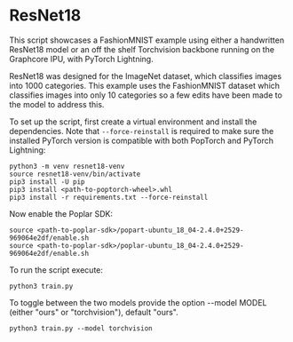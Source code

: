 
# ResNet18

This script showcases a FashionMNIST example using either a handwritten ResNet18 model or an off the shelf Torchvision backbone running on the Graphcore IPU, with PyTorch Lightning.

ResNet18 was designed for the ImageNet dataset, which classifies images into 1000 categories. This example uses the FashionMNIST dataset which classifies images into only 10 categories so a few edits have been made to the model to address this.

To set up the script, first create a virtual environment and install the dependencies.
Note that `--force-reinstall` is required to make sure the installed PyTorch version is compatible with both PopTorch and PyTorch Lightning:

```console
python3 -m venv resnet18-venv
source resnet18-venv/bin/activate
pip3 install -U pip
pip3 install <path-to-poptorch-wheel>.whl
pip3 install -r requirements.txt --force-reinstall
```

Now enable the Poplar SDK:

```console
source <path-to-poplar-sdk>/popart-ubuntu_18_04-2.4.0+2529-969064e2df/enable.sh
source <path-to-poplar-sdk>/poplar-ubuntu_18_04-2.4.0+2529-969064e2df/enable.sh
```

To run the script execute:

```console
python3 train.py
```

To toggle between the two models provide the option --model MODEL (either "ours" or "torchvision"), default "ours".

```console
python3 train.py --model torchvision
```

